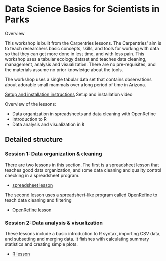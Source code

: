 # Data Science Basics for Scientists in Parks

Overview

This workshop is built from the Carpentries lessons. The Carpentries' aim is to teach researchers basic concepts, skills, and tools for working with data so that they can get more done in less time, and with less pain. This workshop uses a tabular ecology dataset and teaches data cleaning, management, analysis and visualization. There are no pre-requisites, and the materials assume no prior knowledge about the tools.

The workshop uses a single tabular data set that contains observations about adorable small mammals over a long period of time in Arizona.

[Setup and installation instructions](setup.md)
Setup and installation video

Overview of the lessons:

  * Data organization in spreadsheets and data cleaning with OpenRefine
  * Introduction to R
  * Data analysis and visualization in R

## Detailed structure

### Session 1: Data organization & cleaning

There are two lessons in this section. The first is a spreadsheet lesson that teaches good data organization, and some data cleaning and quality control checking in a spreadsheet program.

  * [spreadsheet lesson](http://datacarpentry.org/spreadsheet-ecology-lesson/)

The second lesson uses a spreadsheet-like program called [OpenRefine](http://openrefine.org/) to teach data cleaning and filtering

  * [OpenRefine lesson](http://datacarpentry.org/OpenRefine-ecology-lesson/) 

### Session 2: Data analysis & visualization

These lessons include a basic introduction to R syntax, importing CSV data, and subsetting and merging data. It finishes with calculating summary statistics and creating simple plots.

  * [R lesson](http://datacarpentry.org/R-ecology-lesson/)
